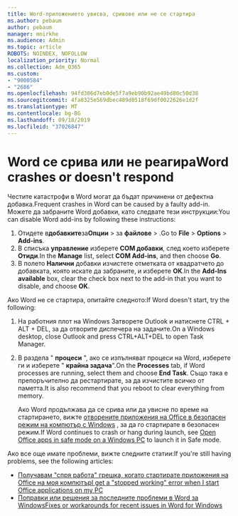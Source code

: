```yaml
---
title: Word-приложението увисва, сривове или не се стартира
ms.author: pebaum
author: pebaum
manager: mnirkhe
ms.audience: Admin
ms.topic: article
ROBOTS: NOINDEX, NOFOLLOW
localization_priority: Normal
ms.collection: Adm_O365
ms.custom:
- "9000584"
- "2686"
ms.openlocfilehash: 94fd306d7eb0de5f7a9eb90b92ae49bd80c50d38
ms.sourcegitcommit: 4fa8325e569dbec489d0518f69df0022626e1d2f
ms.translationtype: MT
ms.contentlocale: bg-BG
ms.lasthandoff: 09/18/2019
ms.locfileid: "37026847"
---
```

# <a name="word-crashes-or-doesnt-respond"></a><span data-ttu-id="f4bd8-102">Word се срива или не реагира</span><span class="sxs-lookup"><span data-stu-id="f4bd8-102">Word crashes or doesn't respond</span></span>

<span data-ttu-id="f4bd8-103">Честите катастрофи в Word могат да бъдат причинени от дефектна добавка.</span><span class="sxs-lookup"><span data-stu-id="f4bd8-103">Frequent crashes in Word can be caused by a faulty add-in.</span></span> <span data-ttu-id="f4bd8-104">Можете да забраните Word добавки, като следвате тези инструкции:</span><span class="sxs-lookup"><span data-stu-id="f4bd8-104">You can disable Word add-ins by following these instructions:</span></span>

1. <span data-ttu-id="f4bd8-105">Отидете в**добавките**за**Опции** > за **файлове** > .</span><span class="sxs-lookup"><span data-stu-id="f4bd8-105">Go to **File** > **Options** > **Add-ins**.</span></span>
2. <span data-ttu-id="f4bd8-106">В списъка **управление** изберете **COM добавки**, след което изберете **Отиди**.</span><span class="sxs-lookup"><span data-stu-id="f4bd8-106">In the **Manage** list, select **COM Add-ins**, and then choose **Go**.</span></span>
3. <span data-ttu-id="f4bd8-107">В полето **Налични** добавки изчистете отметката от квадратчето до добавката, която искате да забраните, и изберете **OK**.</span><span class="sxs-lookup"><span data-stu-id="f4bd8-107">In the **Add-Ins available** box, clear the check box next to the add-in that you want to disable, and choose **OK**.</span></span>

<span data-ttu-id="f4bd8-108">Ако Word не се стартира, опитайте следното:</span><span class="sxs-lookup"><span data-stu-id="f4bd8-108">If Word doesn't start, try the following:</span></span>

1.   <span data-ttu-id="f4bd8-109">На работния плот на Windows Затворете Outlook и натиснете CTRL + ALT + DEL, за да отворите диспечера на задачите.</span><span class="sxs-lookup"><span data-stu-id="f4bd8-109">On a Windows desktop, close Outlook and press CTRL+ALT+DEL to open Task Manager.</span></span> 
2. <span data-ttu-id="f4bd8-110">В раздела " **процеси** ", ако се изпълняват процеси на Word, изберете ги и изберете " **крайна задача**".</span><span class="sxs-lookup"><span data-stu-id="f4bd8-110">On the **Processes** tab, if Word processes are running, select them and choose **End Task**.</span></span> <span data-ttu-id="f4bd8-111">Също така е препоръчително да рестартирате, за да изчистите всичко от паметта.</span><span class="sxs-lookup"><span data-stu-id="f4bd8-111">It is also recommend that you reboot to clear everything from memory.</span></span>

    <span data-ttu-id="f4bd8-112">Ако Word продължава да се срива или да увисне по време на стартирането, вижте [отворените приложения на Office в безопасен режим на компютър с Windows](https://support.office.com/en-us/article/Open-Office-apps-in-safe-mode-on-a-Windows-PC-dedf944a-5f4b-4afb-a453-528af4f7ac72) , за да го стартирате в безопасен режим.</span><span class="sxs-lookup"><span data-stu-id="f4bd8-112">If Word continues to crash or hang during launch, see [Open Office apps in safe mode on a Windows PC](https://support.office.com/en-us/article/Open-Office-apps-in-safe-mode-on-a-Windows-PC-dedf944a-5f4b-4afb-a453-528af4f7ac72) to launch it in Safe mode.</span></span>

<span data-ttu-id="f4bd8-113">Ако все още имате проблеми, вижте следните статии:</span><span class="sxs-lookup"><span data-stu-id="f4bd8-113">If you're still having problems, see the following articles:</span></span> 
- [<span data-ttu-id="f4bd8-114">Получавам "спря работа" грешка, когато стартирате приложения на Office на моя компютър</span><span class="sxs-lookup"><span data-stu-id="f4bd8-114">I get a "stopped working" error when I start Office applications on my PC</span></span>](https://support.office.com/article/52bd7985-4e99-4a35-84c8-2d9b8301a2fa)
- [<span data-ttu-id="f4bd8-115">Поправки или решения за последните проблеми в Word за Windows</span><span class="sxs-lookup"><span data-stu-id="f4bd8-115">Fixes or workarounds for recent issues in Word for Windows</span></span>](https://support.office.com/article/bf6bf17c-2807-4871-83ce-e337ae8f0b86)